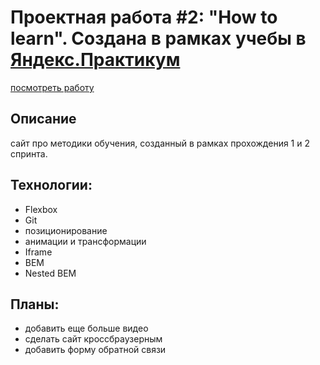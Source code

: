 # Проектная работа #2: "How to learn". Создана в рамках учебы в [Яндекс.Практикум](https://praktikum.yandex.ru/)
[посмотреть работу](https://zagriev.nomoredomains.monster/how-to-learn/)
## Описание

сайт про методики обучения, созданный в рамках прохождения 1 и 2 спринта.


## Технологии:

* Flexbox
* Git
* позиционирование
* анимации и трансформации
* Iframe
* BEM
* Nested BEM

## Планы:

* добавить еще больше видео
* сделать сайт кроссбраузерным
* добавить форму обратной связи
